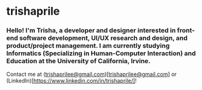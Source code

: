 # trishaprile

### Hello! I'm Trisha, a developer and designer interested in front-end software development, UI/UX research and design, and product/project management. I am currently studying Informatics (Specializing in Human-Computer Interaction) and Education at the University of California, Irvine.

Contact me at (trishaprilee@gmail.com)[trishaprilee@gmail.com] or (LinkedIn)[https://www.linkedin.com/in/trishaprile/]!

